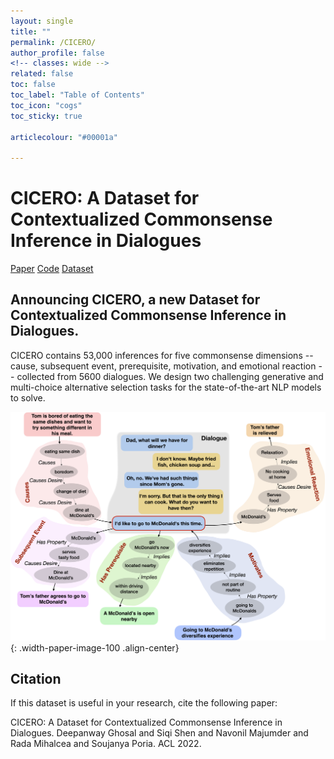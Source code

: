 ```yaml
---
layout: single
title: ""
permalink: /CICERO/
author_profile: false
<!-- classes: wide -->
related: false
toc: false
toc_label: "Table of Contents"
toc_icon: "cogs"
toc_sticky: true

articlecolour: "#00001a"

---
```


<h1> <spani>CICERO</spani>: A Dataset for Contextualized Commonsense Inference in Dialogues </h1>

<a href="" target="_blank" class="btn btn--success btn--large" role="button">Paper</a> 
<a href="https://github.com/declare-lab/CICERO" target="_blank" class="btn btn--warning btn--large" role="button">Code</a>
<a href="https://github.com/declare-lab/CICERO/master/data/" target="_blank" class="btn btn--info btn--large" role="button">Dataset</a>

<h2> Announcing <spano>CICERO</spano>, a new Dataset for Contextualized Commonsense Inference in Dialogues. </h2>


<p><spano>CICERO</spano> contains 53,000 inferences for five commonsense dimensions -- cause, subsequent event, prerequisite, motivation, and emotional reaction -- collected from 5600 dialogues. We design two challenging generative and multi-choice alternative selection tasks for the state-of-the-art NLP models to solve.</p>

![image-center](/assets/images/resources/cicero.png){: .width-paper-image-100 .align-center}

## Citation

If this dataset is useful in your research, cite the following paper:

<div class="notice--success">
    <p> CICERO: A Dataset for Contextualized Commonsense Inference in Dialogues. Deepanway Ghosal and Siqi Shen and Navonil Majumder and Rada Mihalcea and Soujanya Poria. ACL 2022.</p>
<div>
